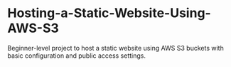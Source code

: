 # Hosting-a-Static-Website-Using-AWS-S3
Beginner-level project to host a static website using AWS S3 buckets with basic configuration and public access settings.

